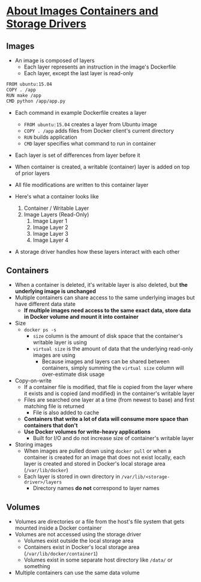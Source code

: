 # [About Images Containers and Storage Drivers](https://docs.docker.com/v17.09/engine/userguide/storagedriver/imagesandcontainers/)

## Images

* An image is composed of layers
  * Each layer represents an instruction in the image's Dockerfile
  * Each layer, except the last layer is read-only

```bash
FROM ubuntu:15.04
COPY . /app
RUN make /app
CMD python /app/app.py
```

* Each command in example Dockerfile creates a layer
  * `FROM ubuntu:15.04` creates a layer from Ubuntu image
  * `COPY . /app` adds files from Docker client's current directory
  * `RUN` builds application
  * `CMD` layer specifies what command to run in container
* Each layer is set of differences from layer before it
* When container is created, a writable (container) layer is added on top of prior layers
* All file modifications are written to this container layer
* Here's what a container looks like

  1. Container / Writable Layer
  2. Image Layers (Read-Only)
     1. Image Layer 1
     2. Image Layer 2
     3. Image Layer 3
     4. Image Layer 4

* A storage driver handles how these layers interact with each other

## Containers

* When a container is deleted, it's writable layer is also deleted, but **the underlying image is unchanged**
* Multiple containers can share access to the same underlying images but have different data state
  * **If multiple images need access to the same exact data, store data in Docker volume and mount it into container**
* Size
  * `docker ps -s`
    * `size` column is the amount of disk space that the container's writable layer is using
    * `virtual size` is the amount of data that the underlying read-only images are using
      * Because images and layers can be shared between containers, simply summing the `virtual size` column will over-estimate disk usage
* Copy-on-write
  * If a container file is modified, that file is copied from the layer where it exists and is copied (and modified) in the container's writable layer
  * Files are searched one layer at a time (from newest to base) and first matching file is returned
    * File is also added to cache
  * **Containers that write a lot of data will consume more space than containers that don't**
  * **Use Docker volumes for write-heavy applications**
    * Built for I/O and do not increase size of container's writable layer
* Storing images
  * When images are pulled down using `docker pull` or when a container is created for an image that does not exist locally, each layer is created and stored in Docker's local storage area (`/var/lib/docker`)
  * Each layer is stored in own directory in `/var/lib/<storage-driver>/layers`
    * Directory names **do not** correspond to layer names

## Volumes

* Volumes are directories or a file from the host's file system that gets mounted inside a Docker container
* Volumes are not accessed using the storage driver
  * Volumes exist outside the local storage area
  * Containers exist in Docker's local storage area (`/var/lib/docker/container1`)
  * Volumes exist in some separate host directory like `/data/` or something
* Multiple containers can use the same data volume

